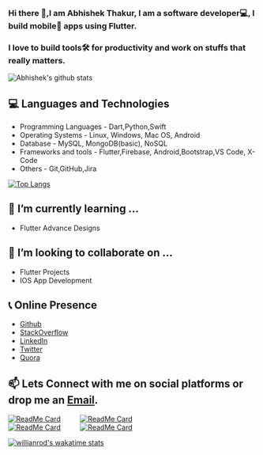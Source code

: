 <!--
**abhishekthakur0/abhishekthakur0** is a ✨ _special_ ✨ repository because its `README.md` (this file) appears on your GitHub profile.

Here are some ideas to get you started:

- 🔭 I’m currently working on ...
- 🌱 I’m currently learning ...
- 👯 I’m looking to collaborate on ...
- 🤔 I’m looking for help with ...
- 💬 Ask me about ...
- 📫 How to reach me: ...
- 😄 Pronouns: ...
- ⚡ Fun fact: ...
-->
### Hi there 👋,I am Abhishek Thakur, I am a software developer💻, I build mobile📱 apps using Flutter.
### I love to build tools🛠️ for productivity and work on stuffs that really matters.
![Abhishek's github stats](https://github-readme-stats.vercel.app/api?username=abhishekthakur0&show_icons=true&theme=radical)

## 💻 Languages and Technologies
- Programming Languages - Dart,Python,Swift
- Operating Systems - Linux, Windows, Mac OS, Android
- Database - MySQL, MongoDB(basic), NoSQL
- Frameworks and tools - Flutter,Firebase, Android,Bootstrap,VS Code, X-Code
- Others - Git,GitHub,Jira

[![Top Langs](https://github-readme-stats.vercel.app/api/top-langs/?username=abhishekthakur0&layout=compact)](https://github.com/abhishekthakur0)


## 🌱 I’m currently learning ...
 - Flutter Advance Designs 
 
## 👯 I’m looking to collaborate on ...
 - Flutter Projects
 - IOS App Development

## 📞 Online Presence
 - [Github](https://github.com/abhishekthakur0) 
 - [StackOverflow](https://stackoverflow.com/users/12440415/abhishek-thakur)
 - [LinkedIn](https://linkedin.com/in/abhishekthakur0)
 - [Twitter](https://twitter.com/officeofthakur)
 - [Quora](https://www.quora.com/profile/Abhishek-Thakur-1048)

## 📫 Lets Connect with me on social platforms or drop me an [Email](thakur_abhishek@icloud.com).
[![ReadMe Card](https://github-readme-stats.vercel.app/api/pin/?username=abhishekthakur0&repo=Records)](https://github.com/abhishekthakur0)&nbsp;&nbsp;&nbsp;&nbsp;&nbsp;&nbsp;&nbsp;&nbsp;&nbsp;&nbsp;[![ReadMe Card](https://github-readme-stats.vercel.app/api/pin/?username=abhishekthakur0&repo=Quick-Share)](https://github.com/abhishekthakur0)
</br>
[![ReadMe Card](https://github-readme-stats.vercel.app/api/pin/?username=abhishekthakur0&repo=TwitterBot)](https://github.com/abhishekthakur0)&nbsp;&nbsp;&nbsp;&nbsp;&nbsp;&nbsp;&nbsp;&nbsp;&nbsp;&nbsp;[![ReadMe Card](https://github-readme-stats.vercel.app/api/pin/?username=abhishekthakur0&repo=Tap-Music)](https://github.com/abhishekthakur0)


[![willianrod's wakatime stats](https://github-readme-stats.vercel.app/api/wakatime?username=abhishekthakur0)](https://github.com/abhishekthakur0)

